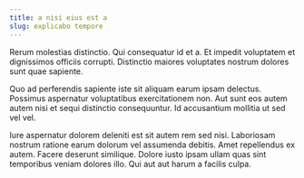 ```yaml
---
title: a nisi eius est a
slug: explicabo tempore
---
```


Rerum molestias distinctio. Qui consequatur id et a. Et impedit voluptatem et dignissimos officiis corrupti. Distinctio maiores voluptates nostrum dolores sunt quae sapiente.

Quo ad perferendis sapiente iste sit aliquam earum ipsam delectus. Possimus aspernatur voluptatibus exercitationem non. Aut sunt eos autem autem nisi et sequi distinctio consequuntur. Id accusantium mollitia ut sed vel vel.

Iure aspernatur dolorem deleniti est sit autem rem sed nisi. Laboriosam nostrum ratione earum dolorum vel assumenda debitis. Amet repellendus ex autem. Facere deserunt similique. Dolore iusto ipsam ullam quas sint temporibus veniam dolores illo. Qui aut aut harum a facilis culpa.
